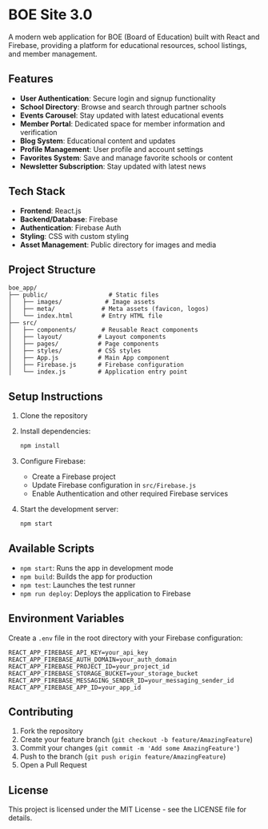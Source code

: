 # BOE Site 3.0

A modern web application for BOE (Board of Education) built with React and Firebase, providing a platform for educational resources, school listings, and member management.

## Features

- **User Authentication**: Secure login and signup functionality
- **School Directory**: Browse and search through partner schools
- **Events Carousel**: Stay updated with latest educational events
- **Member Portal**: Dedicated space for member information and verification
- **Blog System**: Educational content and updates
- **Profile Management**: User profile and account settings
- **Favorites System**: Save and manage favorite schools or content
- **Newsletter Subscription**: Stay updated with latest news

## Tech Stack

- **Frontend**: React.js
- **Backend/Database**: Firebase
- **Authentication**: Firebase Auth
- **Styling**: CSS with custom styling
- **Asset Management**: Public directory for images and media

## Project Structure

```
boe_app/
├── public/                 # Static files
│   ├── images/            # Image assets
│   ├── meta/             # Meta assets (favicon, logos)
│   └── index.html        # Entry HTML file
├── src/
│   ├── components/       # Reusable React components
│   ├── layout/          # Layout components
│   ├── pages/           # Page components
│   ├── styles/          # CSS styles
│   ├── App.js           # Main App component
│   ├── Firebase.js      # Firebase configuration
│   └── index.js         # Application entry point
```

## Setup Instructions

1. Clone the repository
2. Install dependencies:
   ```bash
   npm install
   ```
3. Configure Firebase:
   - Create a Firebase project
   - Update Firebase configuration in `src/Firebase.js`
   - Enable Authentication and other required Firebase services

4. Start the development server:
   ```bash
   npm start
   ```

## Available Scripts

- `npm start`: Runs the app in development mode
- `npm build`: Builds the app for production
- `npm test`: Launches the test runner
- `npm run deploy`: Deploys the application to Firebase

## Environment Variables

Create a `.env` file in the root directory with your Firebase configuration:

```
REACT_APP_FIREBASE_API_KEY=your_api_key
REACT_APP_FIREBASE_AUTH_DOMAIN=your_auth_domain
REACT_APP_FIREBASE_PROJECT_ID=your_project_id
REACT_APP_FIREBASE_STORAGE_BUCKET=your_storage_bucket
REACT_APP_FIREBASE_MESSAGING_SENDER_ID=your_messaging_sender_id
REACT_APP_FIREBASE_APP_ID=your_app_id
```

## Contributing

1. Fork the repository
2. Create your feature branch (`git checkout -b feature/AmazingFeature`)
3. Commit your changes (`git commit -m 'Add some AmazingFeature'`)
4. Push to the branch (`git push origin feature/AmazingFeature`)
5. Open a Pull Request

## License

This project is licensed under the MIT License - see the LICENSE file for details.
